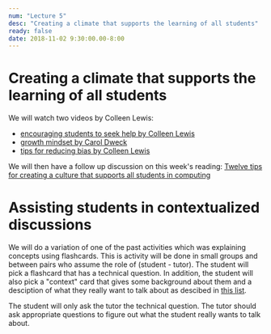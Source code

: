 ```yaml
---
num: "Lecture 5"
desc: "Creating a climate that supports the learning of all students"
ready: false
date: 2018-11-02 9:30:00.00-8:00
---
```



# Creating a climate that supports the learning of all students

We will watch two videos by Colleen Lewis:
* [encouraging students to seek help by Colleen Lewis](https://www.youtube.com/watch?v=J91iM8naM4o&index=8&list=PLHqz-wcqDQIEMMuXadwy90YxN2Qb4SrXT) 
* [growth mindset by Carol Dweck](https://www.youtube.com/watch?v=isHM1rEd3GE)
* [tips for reducing bias by Colleen Lewis](https://www.youtube.com/watch?v=f0KF3BBt1IY&index=1&list=PLHqz-wcqDQIEMMuXadwy90YxN2Qb4SrXT)

We will then have a follow up discussion on this week's reading: [Twelve tips for creating a culture that supports all students in computing](https://inroads.acm.org/article.cfm?aid=3148524)


# Assisting students in contextualized discussions
We will do a variation of one of the past activities which was explaining concepts using flashcards. This is activity will be done in small groups and between pairs who assume the role of (student - tutor). The student will pick a flashcard that has a technical question. In addition, the student will also pick a "context" card that gives some background about them and a desciption of what they really want to talk about as descibed in [this list](https://docs.google.com/document/d/1smEAOB8nIBjseuIFdg1UER0tT8wOiKPrJemfk6use-0/edit?usp=sharing).

The student will only ask the tutor the technical question. The tutor should ask appropriate questions to figure out what the student really wants to talk about.







